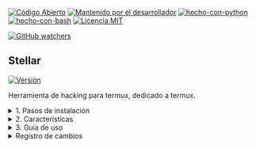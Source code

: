 [![Código Abierto](https://img.shields.io/badge/Código%20Abierto-yes-blue.svg)](https://github.com/ellerbrock/open-source-badges/)
[![Mantenido por el desarrollador](https://img.shields.io/badge/Mantenido%20por%20el%20desarrollador-sí-green.svg)](https://GitHub.com/Naereen/StrapDown.js/graphs/commit-activity)
[![hecho-con-python](https://img.shields.io/badge/Hecho%20con-Python-1f425f.svg?logo=python&logoColor=white)](https://www.python.org/)
[![hecho-con-bash](https://img.shields.io/badge/Hecho%20con-Bash-1f425f.svg?logo=gnu-bash&logoColor=white)](https://www.gnu.org/software/bash/)
[![Licencia MIT](https://img.shields.io/badge/Licencia-MIT-blue.svg)](https://opensource.org/licenses/MIT)

[![GitHub watchers](https://img.shields.io/github/watchers/Keiji821/Stellar.svg?style=social&label=Watch&maxAge=2592000)](https://GitHub.com/Keiji821/Stellar/watchers/)


## Stellar
[![Versión](https://img.shields.io/badge/Versión-1.0.0-blue.svg)](https://github.com/Keiji821/Stellar/releases)

Herramienta de hacking para termux, dedicado a termux.

<details>
  <summary>1. Pasos de instalación</summary>

**Nota:** Abre tu termux y a continuación copia y pega lo siguiente:

```pkg install -y git```

```git clone https://github.com/Keiji821/Stellar```

```cd Stellar```

**Esto instalará las dependencias necesarias para la Herramienta:**


```bash install.sh```

Si quieres instalarlo todo de un solo golpe copia y pega lo siguiente en tu terminal:


```pkg install -y git && git clone https://github.com/Keiji821/Stellar && cd Stellar && bash install.sh```
</details>

<details>
  <summary>2. Características</summary>

~/Stellar

- Osint `(5 comandos)`

- Pentesting `(En desarrollo)`  

- Phising `(En desarrollo)`  

- Encryption `(En desarrollo)`  

- Misc `(2 comandos)`  

- Chat Tor `(En desarrollo)`  

Seguridad
> La herramienta anonimiza toda acción usando cloudflared (cloudflare) y tor en su termux.
# 
</details>

<details>
  <summary>3. Guía de uso</summary>

> Después de ejecutar el archivo install.sh su sesión de termux se reiniciará y la herramienta se va a iniciar, para ver la lista de comandos disponibles ejecute "menu" en la terminal y se desplegará una lista de comandos disponibles para usar, cada comando representa un script, una función disponible para usar.

#
</details>

<details>
  <summary>Registro de cambios</summary>

#
Actualización/00/00/2024

#
</details>